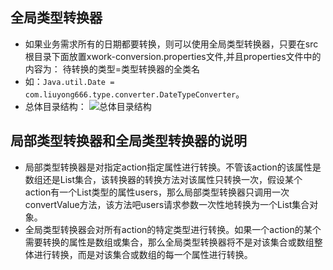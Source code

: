 ## 全局类型转换器
- 如果业务需求所有的日期都要转换，则可以使用全局类型转换器，只要在src根目录下面放置xwork-conversion.properties文件,并且properties文件中的内容为： 待转换的类型=类型转换器的全类名 
- 如：```Java.util.Date = com.liuyong666.type.converter.DateTypeConverter```。 
- 总体目录结构： 
![总体目录结构](http://i.imgur.com/jAQvOB5.png)


## 局部类型转换器和全局类型转换器的说明
- 局部类型转换器是对指定action指定属性进行转换。不管该action的该属性是数组还是List集合，该转换器的转换方法对该属性只转换一次，假设某个action有一个List<User>类型的属性users，那么局部类型转换器只调用一次convertValue方法，该方法吧users请求参数一次性地转换为一个List<User>集合对象。 
- 全局类型转换器会对所有action的特定类型进行转换。如果一个action的某个需要转换的属性是数组或集合，那么全局类型转换器将不是对该集合或数组整体进行转换，而是对该集合或数组的每一个属性进行转换。 